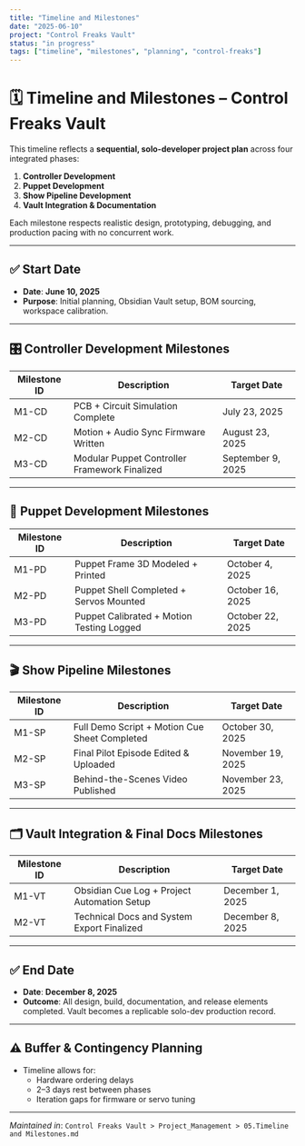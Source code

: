 ```yaml
---
title: "Timeline and Milestones"
date: "2025-06-10"
project: "Control Freaks Vault"
status: "in progress"
tags: ["timeline", "milestones", "planning", "control-freaks"]
---
```


# 🗓️ Timeline and Milestones – Control Freaks Vault

This timeline reflects a **sequential, solo-developer project plan** across four integrated phases:

1. **Controller Development**
2. **Puppet Development**
3. **Show Pipeline Development**
4. **Vault Integration & Documentation**

Each milestone respects realistic design, prototyping, debugging, and production pacing with no concurrent work.

---

## ✅ Start Date

- **Date**: **June 10, 2025**
- **Purpose**: Initial planning, Obsidian Vault setup, BOM sourcing, workspace calibration.

---

## 🎛 Controller Development Milestones

| Milestone ID | Description                                        | Target Date     |
|--------------|----------------------------------------------------|-----------------|
| M1-CD        | PCB + Circuit Simulation Complete                  | July 23, 2025   |
| M2-CD        | Motion + Audio Sync Firmware Written               | August 23, 2025 |
| M3-CD        | Modular Puppet Controller Framework Finalized      | September 9, 2025|

---

## 🤖 Puppet Development Milestones

| Milestone ID | Description                                        | Target Date     |
|--------------|----------------------------------------------------|-----------------|
| M1-PD        | Puppet Frame 3D Modeled + Printed                  | October 4, 2025 |
| M2-PD        | Puppet Shell Completed + Servos Mounted            | October 16, 2025|
| M3-PD        | Puppet Calibrated + Motion Testing Logged          | October 22, 2025|

---

## 🎬 Show Pipeline Milestones

| Milestone ID | Description                                        | Target Date     |
|--------------|----------------------------------------------------|-----------------|
| M1-SP        | Full Demo Script + Motion Cue Sheet Completed      | October 30, 2025|
| M2-SP        | Final Pilot Episode Edited & Uploaded              | November 19, 2025|
| M3-SP        | Behind-the-Scenes Video Published                  | November 23, 2025|

---

## 🗂️ Vault Integration & Final Docs Milestones

| Milestone ID | Description                                        | Target Date     |
|--------------|----------------------------------------------------|-----------------|
| M1-VT        | Obsidian Cue Log + Project Automation Setup        | December 1, 2025|
| M2-VT        | Technical Docs and System Export Finalized         | December 8, 2025|

---

## ✅ End Date

- **Date**: **December 8, 2025**
- **Outcome**: All design, build, documentation, and release elements completed. Vault becomes a replicable solo-dev production record.

---

## ⚠️ Buffer & Contingency Planning

- Timeline allows for:
  - Hardware ordering delays
  - 2–3 days rest between phases
  - Iteration gaps for firmware or servo tuning

---

*Maintained in*: `Control Freaks Vault > Project_Management > 05.Timeline and Milestones.md`
